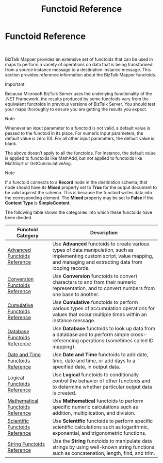 ﻿---
title: Functoid Reference
TOCTitle: Functoid Reference
ms:assetid: ed56b236-3663-4a20-a2ea-14e4a4492bf8
ms:mtpsurl: https://msdn.microsoft.com/en-us/library/Aa561783(v=BTS.80)
ms:contentKeyID: 51533249
ms.date: 08/30/2017
mtps_version: v=BTS.80
---

# Functoid Reference

 

BizTalk Mapper provides an extensive set of functoids that can be used in maps to perform a variety of operations on data that is being transformed from a source instance message to a destination instance message. This section provides reference information about the BizTalk Mapper functoids.


> [!IMPORTANT]
> <P>Because Microsoft BizTalk Server uses the underlying functionality of the .NET Framework, the results produced by some functoids vary from the equivalent functoids in previous versions of BizTalk Server. You should test your maps thoroughly to ensure you are getting the results you expect.</P>




> [!NOTE]
> <P>Whenever an input parameter to a functoid is not valid, a default value is passed to the functoid in its place. For numeric input parameters, the default value is zero (0). For all other input parameters, the default value is blank.</P>
> <P>The above doesn’t apply to all the functoids. For instance, the default value is applied to functoids like MathAdd, but not applied to functoids like MathSqrt or GetCummulativeAvg.</P>




> [!NOTE]
> <P>If a functoid connects to a <STRONG>Record</STRONG> node in the destination schema, that node should have its <STRONG>Mixed</STRONG> property set to <STRONG>True</STRONG> for the output document to be valid against the schema. This is because the functoid writes data into the corresponding element. The <STRONG>Mixed</STRONG> property may be set to <STRONG>False</STRONG> if the <STRONG>Content Type</STRONG> is <STRONG>SimpleContent</STRONG>.</P>



The following table shows the categories into which these functoids have been divided.

<table>
<thead>
<tr class="header">
<th>Functoid Category</th>
<th>Description</th>
</tr>
</thead>
<tbody>
<tr class="odd">
<td><a href="advanced-functoids-reference.md">Advanced Functoids Reference</a></td>
<td>Use <strong>Advanced</strong> functoids to create various types of data manipulation, such as implementing custom script, value mapping, and managing and extracting data from looping records.</td>
</tr>
<tr class="even">
<td><a href="conversion-functoids-reference.md">Conversion Functoids Reference</a></td>
<td>Use <strong>Conversion</strong> functoids to convert characters to and from their numeric representation, and to convert numbers from one base to another.</td>
</tr>
<tr class="odd">
<td><a href="cumulative-functoids-reference.md">Cumulative Functoids Reference</a></td>
<td>Use <strong>Cumulative</strong> functoids to perform various types of accumulation operations for values that occur multiple times within an instance message.</td>
</tr>
<tr class="even">
<td><a href="database-functoids-reference.md">Database Functoids Reference</a></td>
<td>Use <strong>Database</strong> functoids to look up data from a database and to perform simple cross-referencing operations (sometimes called ID mapping).</td>
</tr>
<tr class="odd">
<td><a href="date-and-time-functoids-reference.md">Date and Time Functoids Reference</a></td>
<td>Use <strong>Date and Time</strong> functoids to add date, time, date and time, or add days to a specified date, in output data.</td>
</tr>
<tr class="even">
<td><a href="logical-functoids-reference.md">Logical Functoids Reference</a></td>
<td>Use <strong>Logical</strong> functoids to conditionally control the behavior of other functoids and to determine whether particular output data is created.</td>
</tr>
<tr class="odd">
<td><a href="mathematical-functoids-reference.md">Mathematical Functoids Reference</a></td>
<td>Use <strong>Mathematical</strong> functoids to perform specific numeric calculations such as addition, multiplication, and division.</td>
</tr>
<tr class="even">
<td><a href="scientific-functoids-reference.md">Scientific Functoids Reference</a></td>
<td>Use <strong>Scientific</strong> functoids to perform specific scientific calculations such as logarithmic, exponential, and trigonometric functions.</td>
</tr>
<tr class="odd">
<td><a href="string-functoids-reference.md">String Functoids Reference</a></td>
<td>Use the <strong>String</strong> functoids to manipulate data strings by using well-known string functions such as concatenation, length, find, and trim.</td>
</tr>
</tbody>
</table>

